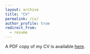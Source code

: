 ```yaml
---
layout: archive
title: "CV"
permalink: /cv/
author_profile: true
redirect_from:
  - resume
---
```


<!-- {% include base_path %} -->

A PDF copy of my CV is available [here](../files/Keyan_CV.pdf).
<!-- <embed src="files\Keyan_CV.pdf" width="600" height="700" type='application/pdf'> -->
